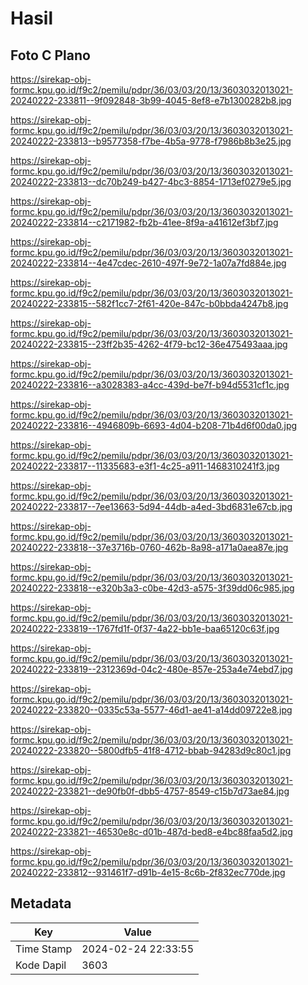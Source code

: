 # Hasil

## Foto C Plano

https://sirekap-obj-formc.kpu.go.id/f9c2/pemilu/pdpr/36/03/03/20/13/3603032013021-20240222-233811--9f092848-3b99-4045-8ef8-e7b1300282b8.jpg

https://sirekap-obj-formc.kpu.go.id/f9c2/pemilu/pdpr/36/03/03/20/13/3603032013021-20240222-233813--b9577358-f7be-4b5a-9778-f7986b8b3e25.jpg

https://sirekap-obj-formc.kpu.go.id/f9c2/pemilu/pdpr/36/03/03/20/13/3603032013021-20240222-233813--dc70b249-b427-4bc3-8854-1713ef0279e5.jpg

https://sirekap-obj-formc.kpu.go.id/f9c2/pemilu/pdpr/36/03/03/20/13/3603032013021-20240222-233814--c2171982-fb2b-41ee-8f9a-a41612ef3bf7.jpg

https://sirekap-obj-formc.kpu.go.id/f9c2/pemilu/pdpr/36/03/03/20/13/3603032013021-20240222-233814--4e47cdec-2610-497f-9e72-1a07a7fd884e.jpg

https://sirekap-obj-formc.kpu.go.id/f9c2/pemilu/pdpr/36/03/03/20/13/3603032013021-20240222-233815--582f1cc7-2f61-420e-847c-b0bbda4247b8.jpg

https://sirekap-obj-formc.kpu.go.id/f9c2/pemilu/pdpr/36/03/03/20/13/3603032013021-20240222-233815--23ff2b35-4262-4f79-bc12-36e475493aaa.jpg

https://sirekap-obj-formc.kpu.go.id/f9c2/pemilu/pdpr/36/03/03/20/13/3603032013021-20240222-233816--a3028383-a4cc-439d-be7f-b94d5531cf1c.jpg

https://sirekap-obj-formc.kpu.go.id/f9c2/pemilu/pdpr/36/03/03/20/13/3603032013021-20240222-233816--4946809b-6693-4d04-b208-71b4d6f00da0.jpg

https://sirekap-obj-formc.kpu.go.id/f9c2/pemilu/pdpr/36/03/03/20/13/3603032013021-20240222-233817--11335683-e3f1-4c25-a911-1468310241f3.jpg

https://sirekap-obj-formc.kpu.go.id/f9c2/pemilu/pdpr/36/03/03/20/13/3603032013021-20240222-233817--7ee13663-5d94-44db-a4ed-3bd6831e67cb.jpg

https://sirekap-obj-formc.kpu.go.id/f9c2/pemilu/pdpr/36/03/03/20/13/3603032013021-20240222-233818--37e3716b-0760-462b-8a98-a171a0aea87e.jpg

https://sirekap-obj-formc.kpu.go.id/f9c2/pemilu/pdpr/36/03/03/20/13/3603032013021-20240222-233818--e320b3a3-c0be-42d3-a575-3f39dd06c985.jpg

https://sirekap-obj-formc.kpu.go.id/f9c2/pemilu/pdpr/36/03/03/20/13/3603032013021-20240222-233819--1767fd1f-0f37-4a22-bb1e-baa65120c63f.jpg

https://sirekap-obj-formc.kpu.go.id/f9c2/pemilu/pdpr/36/03/03/20/13/3603032013021-20240222-233819--2312369d-04c2-480e-857e-253a4e74ebd7.jpg

https://sirekap-obj-formc.kpu.go.id/f9c2/pemilu/pdpr/36/03/03/20/13/3603032013021-20240222-233820--0335c53a-5577-46d1-ae41-a14dd09722e8.jpg

https://sirekap-obj-formc.kpu.go.id/f9c2/pemilu/pdpr/36/03/03/20/13/3603032013021-20240222-233820--5800dfb5-41f8-4712-bbab-94283d9c80c1.jpg

https://sirekap-obj-formc.kpu.go.id/f9c2/pemilu/pdpr/36/03/03/20/13/3603032013021-20240222-233821--de90fb0f-dbb5-4757-8549-c15b7d73ae84.jpg

https://sirekap-obj-formc.kpu.go.id/f9c2/pemilu/pdpr/36/03/03/20/13/3603032013021-20240222-233821--46530e8c-d01b-487d-bed8-e4bc88faa5d2.jpg

https://sirekap-obj-formc.kpu.go.id/f9c2/pemilu/pdpr/36/03/03/20/13/3603032013021-20240222-233812--931461f7-d91b-4e15-8c6b-2f832ec770de.jpg


## Metadata

| Key        | Value               |
| ---------- | ------------------- |
| Time Stamp | 2024-02-24 22:33:55 |
| Kode Dapil | 3603                |



